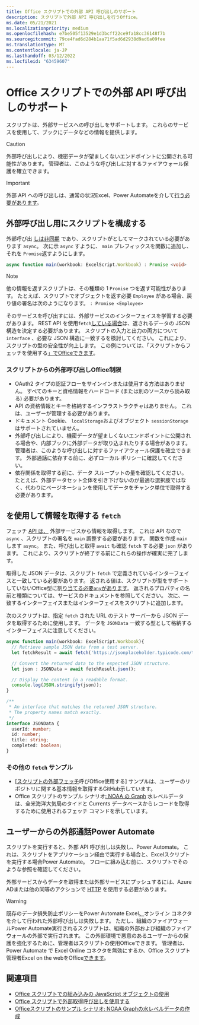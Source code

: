 ```yaml
---
title: Office スクリプトでの外部 API 呼び出しのサポート
description: スクリプトで外部 API 呼び出しを行うOffice。
ms.date: 05/21/2021
ms.localizationpriority: medium
ms.openlocfilehash: e7be505f13529e1d3bcff22ce9fa18cc36148f7b
ms.sourcegitcommit: 79ce4fad6d284b1aa71f5ad6d2938d9ad6a09fee
ms.translationtype: MT
ms.contentlocale: ja-JP
ms.lasthandoff: 03/12/2022
ms.locfileid: "63459607"
---
```

# <a name="external-api-call-support-in-office-scripts"></a>Office スクリプトでの外部 API 呼び出しのサポート

スクリプトは、外部サービスへの呼び出しをサポートします。 これらのサービスを使用して、ブックにデータなどの情報を提供します。

> [!CAUTION]
> 外部呼び出しにより、機密データが望ましくないエンドポイントに公開される可能性があります。 管理者は、このような呼び出しに対するファイアウォール保護を確立できます。

> [!IMPORTANT]
> 外部 API への呼び出しは、通常の状況Excel、Power Automateを介して[行う必要があります](#external-calls-from-power-automate)。

## <a name="configure-your-script-for-external-calls"></a>外部呼び出し用にスクリプトを構成する

外部呼び出 [しは非同期](https://developer.mozilla.org/docs/Learn/JavaScript/Asynchronous/Async_await) であり、スクリプトがとしてマークされている必要があります `async`。 次に示 `async` すように、 `main` プレフィックスを関数に追加し、それを `Promise`返すようにします。

```typescript
async function main(workbook: ExcelScript.Workbook) : Promise <void>
```

> [!NOTE]
> 他の情報を返すスクリプトは、その種類の 1 `Promise` つを返す可能性があります。 たとえば、スクリプトでオブジェクトを返す必要 `Employee` がある場合、戻り値の署名は次のようになります。 `: Promise <Employee>`

そのサービスを呼び出すには、外部サービスのインターフェイスを学習する必要があります。 REST API を使用`fetch`[している場合](https://wikipedia.org/wiki/Representational_state_transfer)は、返されるデータの JSON 構造を決定する必要があります。 スクリプトの入力と出力の両方について `interface` 、必要な JSON 構造に一致するを検討してください。 これにより、スクリプトの型の安全性が向上します。 この例については、「スクリプトからフェッチを使用する[」でOfficeできます](../resources/samples/external-fetch-calls.md)。

### <a name="limitations-with-external-calls-from-office-scripts"></a>スクリプトからの外部呼び出しOffice制限

* OAuth2 タイプの認証フローをサインインまたは使用する方法はありません。 すべてのキーと資格情報をハードコード (または別のソースから読み取る) 必要があります。
* API の資格情報とキーを格納するインフラストラクチャはありません。 これは、ユーザーが管理する必要があります。
* ドキュメント Cookie、 `localStorage`およびオブジェクト `sessionStorage` はサポートされていません。
* 外部呼び出しにより、機密データが望ましくないエンドポイントに公開される場合や、内部ブックに外部データが取り込まれたりする場合があります。 管理者は、このような呼び出しに対するファイアウォール保護を確立できます。 外部通話に依存する前に、必ずローカル ポリシーに確認してください。
* 依存関係を取得する前に、データ スループットの量を確認してください。 たとえば、外部データセット全体を引き下げないのが最適な選択肢ではなく、代わりにページネーションを使用してデータをチャンク単位で取得する必要があります。

## <a name="retrieve-information-with-fetch"></a>を使用して情報を取得する `fetch`

フェッチ [API は、](https://developer.mozilla.org/docs/Web/API/Fetch_API) 外部サービスから情報を取得します。 これは API なので `async` 、スクリプトの署名を `main` 調整する必要があります。 関数を作成 `main` します `async`。 また、呼び出しと取得 `await` も確認 `fetch` する必要 `json` があります。 これにより、スクリプトが終了する前にこれらの操作が確実に完了します。

取得した JSON データは、スクリプト `fetch` で定義されているインターフェイスと一致している必要があります。 返される値は、スクリプトが型をサポートしていないOffice型に割[り当てる必要`any`があります](typescript-restrictions.md#no-any-type-in-office-scripts)。 返されるプロパティの名前と種類については、サービスのドキュメントを参照してください。 次に、一致するインターフェイスまたはインターフェイスをスクリプトに追加します。

次のスクリプトは、指定 `fetch` された URL のテスト サーバーから JSON データを取得するために使用します。 データを `JSONData` 一致する型として格納するインターフェイスに注意してください。

```TypeScript
async function main(workbook: ExcelScript.Workbook){
  // Retrieve sample JSON data from a test server.
  let fetchResult = await fetch('https://jsonplaceholder.typicode.com/todos/1');

  // Convert the returned data to the expected JSON structure.
  let json : JSONData = await fetchResult.json();

  // Display the content in a readable format.
  console.log(JSON.stringify(json));
}

/**
 * An interface that matches the returned JSON structure.
 * The property names match exactly.
 */
interface JSONData {
  userId: number;
  id: number;
  title: string;
  completed: boolean;
}
```

### <a name="other-fetch-samples"></a>その他の `fetch` サンプル

* [[スクリプトの外部フェッチ](../resources/samples/external-fetch-calls.md)呼びOffice使用する] サンプルは、ユーザーのリポジトリに関する基本情報を取得するGitHub示しています。
* Office スクリプトのサンプル シナリオ[: NOAA の Graph](../resources/scenarios/noaa-data-fetch.md) 水レベルデータは、全米海洋大気局のタイドと Currents データベースからレコードを取得するために使用されるフェッチ コマンドを示しています。

## <a name="external-calls-from-power-automate"></a>ユーザーからの外部通話Power Automate

スクリプトを実行すると、外部 API 呼び出しは失敗し、Power Automate。 これは、スクリプトをアプリケーション経由で実行する場合と、Excelスクリプトを実行する場合Power Automate。 フローに組み込む前に、スクリプトでそのような参照を確認してください。

外部サービスからデータを取得または外部サービスにプッシュするには、Azure ADまたは他の同等のアクションで [HTTP](/connectors/webcontents/) を使用する必要があります。

> [!WARNING]
> 既存のデータ損失防止ポリシーをPower Automate Excel[、](/connectors/excelonlinebusiness)オンライン コネクタを介して行われた外部呼び出しは失敗します。 ただし、組織のファイアウォールPower Automate実行されるスクリプトは、組織の外部および組織のファイアウォールの外部で実行されます。 この外部環境で悪意のあるユーザーからの保護を強化するために、管理者はスクリプトの使用Officeできます。 管理者は、Power Automate で Excel Online コネクタを無効にするか、Office スクリプト管理者Excel on the webをOffice[できます](/microsoft-365/admin/manage/manage-office-scripts-settings)。

## <a name="see-also"></a>関連項目

* [Office スクリプトでの組み込みの JavaScript オブジェクトの使用](javascript-objects.md)
* [Office スクリプトで外部取得呼び出しを使用する](../resources/samples/external-fetch-calls.md)
* [Officeスクリプトのサンプル シナリオ: NOAA Graphの水レベルデータの作成](../resources/scenarios/noaa-data-fetch.md)
